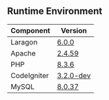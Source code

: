 ## Runtime Environment

| Component   | Version                                                  |
| ----------- | -------------------------------------------------------- |
| Laragon     | [6.0.0](https://laragon.org/download/)                   |
| Apache      | [2.4.59](https://www.apachelounge.com/download/)         |
| PHP         | [8.3.6](https://windows.php.net/download/)               |
| CodeIgniter | [3.2.0-dev](https://github.com/bcit-ci/CodeIgniter/)     |
| MySQL       | [8.0.37](https://dev.mysql.com/downloads/mysql/8.0.html) |
